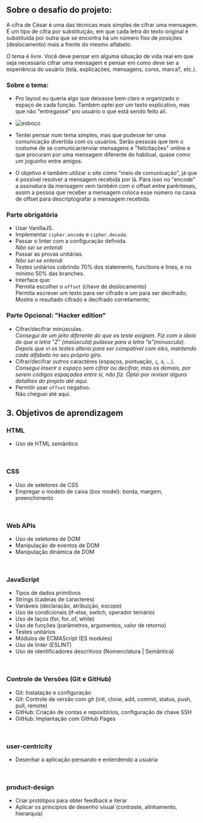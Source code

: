 ## Sobre o desafio do projeto:
A cifra de César é uma das técnicas mais simples de cifrar uma mensagem. É um
tipo de cifra por substituição, em que cada letra do texto original é
substituida por outra que se encontra há um número fixo de posições
(deslocamento) mais a frente do mesmo alfabeto.

O tema é livre. Você deve pensar em alguma situação de vida real em que seja
necessário cifrar uma mensagem e pensar em como deve ser a experiência do
usuário (tela, explicações, mensagens, cores, marca?, etc.).


### Sobre o tema:
* Pro layout eu queria algo que deixasse bem claro e organizado o espaço de cada função. 
Também optei por um texto explicativo, mas que não "entregasse" pro usuário o que está sendo feito ali.
* ![esboço]()

* Tentei pensar num tema simples, mas que pudesse ter uma comunicação divertida com os usuários. 
 Serão pessoas que tem o costume de se comunicar/enviar mensagens e "felicitações" online 
 e que procuram por uma mensagem diferente do habitual, quase como um joguinho entre amigos.

* O objetivo é também utilizar o site como "meio de comunicação",
 já que é possível resolver a mensagem recebida por lá. 
 Para isso no "encode" a assinatura da mensagem vem também com o offset entre parênteses, 
 assim a pessoa que receber a mensagem coloca esse número na caixa de offset para descriptografar a mensagem recebida.

### Parte obrigatória
* Usar VanillaJS. 
* Implementar `cipher.encode` e `cipher.decode`.
* Passar o linter com a configuração definida.<br>
_Não sei se entendi_
* Passar as provas unitárias. <br>
_Não sei se entendi_
* Testes unitários cobrindo 70% dos statements, functions e lines, e
no mínimo 50% das branches.
* Interface que: <br> 
Permita escolher o `offset` (chave de deslocamento) <br>
Permita escrever um texto para ser cifrado e um para ser decifrado; <br>
Mostre o resultado cifrado e decifrado corretamente; <br>

### Parte Opcional: "Hacker edition"

* Cifrar/decifrar minúsculas. <br>
_Consegui de um jeito diferente do que os teste exigiam.
Fiz com a ideia de que a letra "Z" (maiúscula) pulasse para a letra "a"(minuscula). 
Depois que vi os testes alterei para ser compatível com eles, mantendo cada alfabeto no seu próprio giro._
* Cifrar/decifrar _outros_ caractéres (espaços, pontuação, `ç`, `á`, ...). <br>
_Consegui inserir o espaço sem cifrar ou decifrar, mas os demais, 
por serem códigos espaçados entre si, não fiz. Optei por revisar alguns detalhes do projeto até aqui._
* Permitir usar `offset` negativo. <br>
Não cheguei até aqui.


## 3. Objetivos de aprendizagem

### HTML <br>
* Uso de HTML semântico
<br>

### CSS

* Uso de seletores de CSS
* Empregar o modelo de caixa (box model): borda, margem, preenchimento
<br>

### Web APIs
* Uso de seletores de DOM
* Manipulação de eventos de DOM
* Manipulação dinâmica de DOM
<br>

### JavaScript
* Tipos de dados primitivos
* Strings (cadeias de caracteres)
* Variáveis (declaração, atribuição, escopo)
* Uso de condicionais (if-else, switch, operador ternário)
* Uso de laços (for, for..of, while)
* Uso de funções (parâmetros, argumentos, valor de retorno)
* Testes unitários
* Módulos de ECMAScript (ES modules)
* Uso de linter (ESLINT)
* Uso de identificadores descritivos (Nomenclatura | Semântica)
<br>

### Controle de Versões (Git e GitHub)
* Git: Instalação e configuração
* Git: Controle de versão com git (init, clone, add, commit, status, push, pull, remote)
* GitHub: Criação de contas e repositórios, configuração de chave SSH
* GitHub: Implantação com GitHub Pages
<br>

### user-centricity
* Desenhar a aplicação pensando e entendendo a usuária
<br>

### product-design
* Criar protótipos para obter feedback e iterar
* Aplicar os princípios de desenho visual (contraste, alinhamento, hierarquia)

